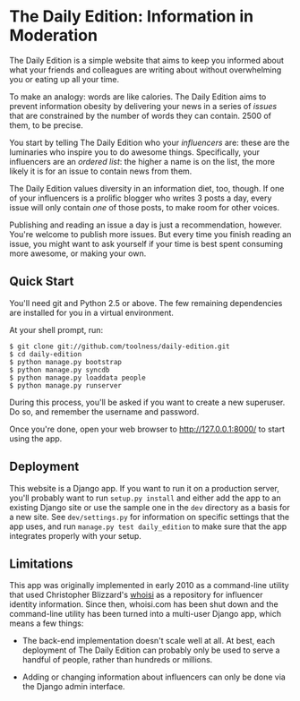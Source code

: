 # The Daily Edition: Information in Moderation

The Daily Edition is a simple website that aims to keep you informed about
what your friends and colleagues are writing about without overwhelming you or
eating up all your time.

To make an analogy: words are like calories. The Daily Edition aims to
prevent information obesity by delivering your news in a series of *issues*
that are constrained by the number of words they can contain. 2500 of them, to
be precise.

You start by telling The Daily Edition who your *influencers* are: these are
the luminaries who inspire you to do awesome things. Specifically, your
influencers are an *ordered list*: the higher a name is on the list, the more
likely it is for an issue to contain news from them.

The Daily Edition values diversity in an information diet, too, though. If one
of your influencers is a prolific blogger who writes 3 posts a day, every
issue will only contain *one* of those posts, to make room for other voices.

Publishing and reading an issue a day is just a recommendation, however.
You're welcome to publish more issues. But every time you finish reading an
issue, you might want to ask yourself if your time is best spent consuming
more awesome, or making your own.

## Quick Start

You'll need git and Python 2.5 or above. The few remaining dependencies are
installed for you in a virtual environment.

At your shell prompt, run:

    $ git clone git://github.com/toolness/daily-edition.git
    $ cd daily-edition
    $ python manage.py bootstrap
    $ python manage.py syncdb
    $ python manage.py loaddata people
    $ python manage.py runserver

During this process, you'll be asked if you want to create a new superuser. Do
so, and remember the username and password.

Once you're done, open your web browser to http://127.0.0.1:8000/ to start
using the app.

## Deployment

This website is a Django app. If you want to run it on a production server,
you'll probably want to run `setup.py install` and either add the app to an
existing Django site or use the sample one in the `dev` directory as a basis
for a new site. See `dev/settings.py` for information on specific settings
that the app uses, and run `manage.py test daily_edition` to make sure that
the app integrates properly with your setup.

## Limitations

This app was originally implemented in early 2010 as a command-line utility
that used Christopher Blizzard's [whoisi][] as a repository for influencer
identity information. Since then, whoisi.com has been shut down and the
command-line utility has been turned into a multi-user Django app, which means
a few things:

* The back-end implementation doesn't scale well at all. At best, each
  deployment of The Daily Edition can probably only be used to serve a handful
  of people, rather than hundreds or millions.

* Adding or changing information about influencers can only be done via the
  Django admin interface.

  [whoisi]: http://www.0xdeadbeef.com/weblog/2008/06/announcing-whoisi/
